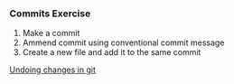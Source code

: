 ### Commits Exercise

1. Make a commit
2. Ammend commit using conventional commit message
3. Create a new file and add it to the same commit

[Undoing changes in git](../docs/undoing-changes.md)
